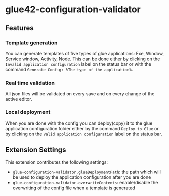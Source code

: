# glue42-configuration-validator

## Features

### Template generation
You can generate templates of five types of glue applications: Exe, Window, Service window, Activity, Node. This can be done either by clicking on the `Invalid application configuration` label on the status bar or with the command `Generate Config: %The type of the application%`.

### Real time validation
All json files will be validated on every save and on every change of the active editor.

### Local deployment
When you are done with the config you can deploy(copy) it to the glue application configuration folder either by the command `Deploy to Glue` or by clicking on the `Valid application configuration` label on the status bar.

## Extension Settings

This extension contributes the following settings:

* `glue-configuration-validator.glueDeploymentPath`: the path which will be used to deploy the application configuration after you are done
* `glue-configuration-validator.overwriteContents`: enable/disable the overwriting of the config file when a template is generated